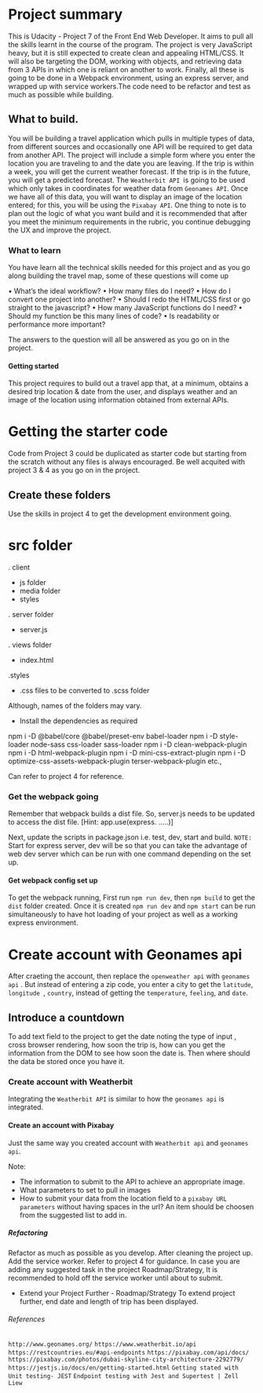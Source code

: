 # Project summary

This is Udacity - Project 7 of the Front End Web Developer. It aims to pull all the skills learnt in the course of the program. The project is very JavaScript heavy, but it is still expected to create clean and appealing HTML/CSS. It will also be targeting the DOM, working with objects, and retrieving data from 3 APIs in which one is reliant on another to work. Finally, all these is going to be done in a Webpack environment, using an express server, and wrapped up with service workers.The code need to be refactor and test as much as possible while building. 

## What to build.

You will be building a travel application which pulls in multiple types of data, from different sources and occasionally one API will be required to get data from another API. The project will include a simple form where you enter the location you are traveling to and the date you are leaving. If the trip is within a week, you will get the current weather forecast. If the trip is in the future, you will get a predicted forecast. The ```Weatherbit API ```is going to be used which only takes in coordinates for weather data from ```Geonames API```. Once we have all of this data, you will want to display an image of the location entered; for this, you will be using the ```Pixabay API```. One thing to note is to plan out the logic of what you want build and it is recommended that after you meet the minimum requirements in the rubric, you continue debugging the UX and improve the project.

### What to learn

You have learn all the technical skills needed for this project and as you go along building the travel map, some of these questions will come up

•	What’s the ideal workflow?
•	How many files do I need?
•	How do I convert one project into another?
•	Should I redo the HTML/CSS first or go straight to the javascript?
•	How many JavaScript functions do I need?
•	Should my function be this many lines of code?
•	Is readability or performance more important?

The answers to the question will all be answered as you go on in the project.

#### Getting started

This project requires to build out a travel app that, at a minimum, obtains a desired trip location & date from the user, and displays weather and an image of the location using information obtained from external APIs.

# Getting the starter code

Code from Project 3 could be duplicated as starter code but starting from the scratch without any files is always encouraged. Be well acquited with project 3 & 4 as you go on in the project. 

## Create these folders

Use the skills in project 4 to get the development environment going.

# src folder

. client 
- js folder
- media folder
- styles

. server folder
- server.js 

. views folder
- index.html

.styles
- .css files to be converted to .scss folder

Although, names of the folders may vary.

- Install the dependencies as required 

npm i -D @babel/core @babel/preset-env babel-loader
npm i -D style-loader node-sass css-loader sass-loader
npm i -D clean-webpack-plugin
npm i -D html-webpack-plugin
npm i -D mini-css-extract-plugin
npm i -D optimize-css-assets-webpack-plugin terser-webpack-plugin etc.,

Can refer to project 4 for reference.

### Get the webpack going

Remember that webpack builds a dist file. So, server.js needs to be updated to access the dist file. [Hint: app.use(express. .....)]

Next, update the scripts in package.json i.e. test, dev, start and build.
```NOTE:``` Start for express server, dev will be so that you can take the advantage of web dev server which can be run with one command depending on the set up.

#### Get webpack config set up

To get the webpack running, First run ```npm run dev```, then ```npm build``` to get the ```dist``` folder created. Once it is created ```npm run dev``` and ```npm start``` can be run simultaneously to have hot loading of your project as well as a working express environment.  

# Create account with Geonames api

After craeting the account, then replace the ```openweather api``` with ```geonames api``` . But instead of entering a zip code, you enter a city to get the ```latitude```, ```longitude ```, ```country```, instead of getting the ```temperature```, ```feeling```, and ```date```.

## Introduce a countdown

To add text field to the project to get the date noting the type of input , cross browser rendering, how soon the trip is, how can you get the information from the DOM to see how soon the date is. Then where should the data be stored once you have it. 

### Create account with Weatherbit

Integrating the ```Weatherbit API``` is similar to how the ```geonames api``` is integrated. 

#### Create an account with Pixabay

Just the same way you created account with ```Weatherbit api``` and ```geonames api```.

Note: 
- The information to submit to the API to achieve an appropriate image.
- What parameters to set to pull in images
- How to submit your data from the location field to a ```pixabay URL parameters``` without having spaces in the url?
An item should be choosen from the suggested list to add in.

##### Refactoring

Refactor as much as possible as you develop. After cleaning the project up. Add the service worker. Refer to project 4 for guidance. In case you are adding any suggested task in the project Roadmap/Strategy, It is recommended to hold off the service worker until about to submit.

- Extend your Project Further - Roadmap/Strategy
To extend project further, end date and length of trip has been displayed.

###### References

```http://www.geonames.org/```
```https://www.weatherbit.io/api```
```https://restcountries.eu/#api-endpoints```
```https://pixabay.com/api/docs/```
```https://pixabay.com/photos/dubai-skyline-city-architecture-2292779/```
```https://jestjs.io/docs/en/getting-started.html```
```Getting stated with Unit testing- JEST```
```Endpoint testing with Jest and Supertest | Zell Liew```